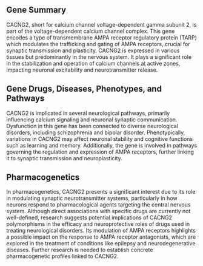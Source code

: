 ## Gene Summary
CACNG2, short for calcium channel voltage-dependent gamma subunit 2, is part of the voltage-dependent calcium channel complex. This gene encodes a type of transmembrane AMPA receptor regulatory protein (TARP) which modulates the trafficking and gating of AMPA receptors, crucial for synaptic transmission and plasticity. CACNG2 is expressed in various tissues but predominantly in the nervous system. It plays a significant role in the stabilization and operation of calcium channels at active zones, impacting neuronal excitability and neurotransmitter release.

## Gene Drugs, Diseases, Phenotypes, and Pathways
CACNG2 is implicated in several neurological pathways, primarily influencing calcium signaling and neuronal synaptic communication. Dysfunction in this gene has been connected to diverse neurological disorders, including schizophrenia and bipolar disorder. Phenotypically, variations in CACNG2 may affect neuronal stability and cognitive functions such as learning and memory. Additionally, the gene is involved in pathways governing the regulation and expression of AMPA receptors, further linking it to synaptic transmission and neuroplasticity.

## Pharmacogenetics
In pharmacogenetics, CACNG2 presents a significant interest due to its role in modulating synaptic neurotransmitter systems, particularly in how neurons respond to pharmacological agents targeting the central nervous system. Although direct associations with specific drugs are currently not well-defined, research suggests potential implications of CACNG2 polymorphisms in the efficacy and neuroprotective roles of drugs used in treating neurological disorders. Its modulation of AMPA receptors highlights a possible impact on the response to AMPA receptor antagonists, which are explored in the treatment of conditions like epilepsy and neurodegenerative diseases. Further research is needed to establish concrete pharmacogenetic profiles linked to CACNG2.